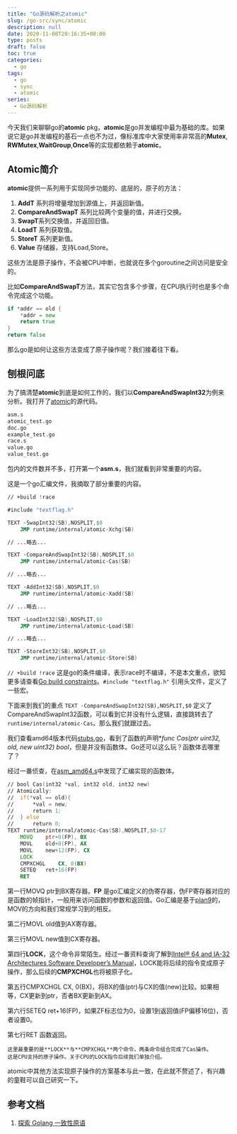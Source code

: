 ```yaml
---
title: "Go源码解析之atomic"
slug: /go-src/sync/atomic
description: null
date: 2020-11-08T20:16:35+08:00
type: posts
draft: false
toc: true
categories:
  - go
tags:
  - go
  - sync
  - atomic
series:
  - Go源码解析
---
```


今天我们来聊聊go的**atomic** pkg，**atomic**是go并发编程中最为基础的库。如果说它是go并发编程的基石一点也不为过，像标准库中大家使用率非常高的**Mutex**, **RWMutex**,**WaitGroup**,**Once**等的实现都依赖于**atomic**。

## Atomic简介

**atomic**提供一系列用于实现同步功能的、底层的，原子的方法：

1. **AddT** 系列将增量增加到源值上，并返回新值。
2. **CompareAndSwapT** 系列比较两个变量的值，并进行交换。
3. **SwapT**系列交换值，并返回旧值。
4. **LoadT** 系列获取值。
5. **StoreT** 系列更新值。
6. **Value** 存储器，支持Load,Store。

这些方法是原子操作，不会被CPU中断，也就说在多个goroutine之间访问是安全的。

比如**CompareAndSwapT**方法，其实它包含多个步骤，在CPU执行时也是多个命令完成这个功能。

```go
if *addr == old {
	*addr = new
	return true
}
return false
```

那么go是如何让这些方法变成了原子操作呢？我们接着往下看。

## 刨根问底

为了搞清楚**atomic**到底是如何工作的，我们以**CompareAndSwapInt32**为例来分析。我打开了[atomic](https://github.com/golang/go/tree/master/src/sync/atomic)的源代码。

```sh
asm.s
atomic_test.go
doc.go
example_test.go
race.s
value.go
value_test.go
```

包内的文件数并不多，打开第一个**asm.s**，我们就看到非常重要的内容。

这是一个go汇编文件，我摘取了部分重要的内容。

```asm
// +build !race

#include "textflag.h"

TEXT ·SwapInt32(SB),NOSPLIT,$0
	JMP	runtime∕internal∕atomic·Xchg(SB)

// ...略去...

TEXT ·CompareAndSwapInt32(SB),NOSPLIT,$0
	JMP	runtime∕internal∕atomic·Cas(SB)

// ...略去...

TEXT ·AddInt32(SB),NOSPLIT,$0
	JMP	runtime∕internal∕atomic·Xadd(SB)

// ...略去...

TEXT ·LoadInt32(SB),NOSPLIT,$0
	JMP	runtime∕internal∕atomic·Load(SB)

// ...略去...

TEXT ·StoreInt32(SB),NOSPLIT,$0
	JMP	runtime∕internal∕atomic·Store(SB)
```

`// +build !race` 这是go的条件编译，表示race时不编译，不是本文重点，欲知更多请查看[Go build constraints](https://golang.org/cmd/go/#hdr-Build_constraints)。`#include "textflag.h"` 引用头文件，定义了一些宏。

下面来到我们的重点 `TEXT ·CompareAndSwapInt32(SB),NOSPLIT,$0` 定义了CompareAndSwapInt32函数，可以看到它并没有什么逻辑，直接跳转去了`runtime∕internal∕atomic·Cas`。那么我们就跟过去。

我们查看amd64版本代码[stubs.go](https://github.com/golang/go/blob/master/src/runtime/internal/atomic/stubs.go#L12)，看到了函数的声明**func Cas(ptr *uint32, old, new uint32) bool**，但是并没有函数体。Go还可以这么玩？函数体去哪里了？

经过一番侦查，在[asm_amd64.s](https://github.com/golang/go/blob/master/src/runtime/internal/atomic/asm_amd64.s#L17)中发现了汇编实现的函数体。

```asm
// bool Cas(int32 *val, int32 old, int32 new)
// Atomically:
//	if(*val == old){
//		*val = new;
//		return 1;
//	} else
//		return 0;
TEXT runtime∕internal∕atomic·Cas(SB),NOSPLIT,$0-17
	MOVQ	ptr+0(FP), BX
	MOVL	old+8(FP), AX
	MOVL	new+12(FP), CX
	LOCK
	CMPXCHGL	CX, 0(BX)
	SETEQ	ret+16(FP)
	RET
```

第一行MOVQ ptr到BX寄存器。**FP** 是go汇编定义的伪寄存器，伪FP寄存器对应的是函数的帧指针，一般用来访问函数的参数和返回值。Go汇编是基于[plan9](https://9p.io/sys/doc/asm.html)的，MOV的方向和我们常规学习到的相反。

第二行MOVL old值到AX寄存器。

第三行MOVL new值到CX寄存器。

第四行**LOCK**，这个命令非常陌生。经过一番资料查询了解到[Intel® 64 and IA-32 Architectures Software Developer’s Manual](https://software.intel.com/sites/default/files/managed/39/c5/325462-sdm-vol-1-2abcd-3abcd.pdf)，LOCK能将后续的指令变成原子操作，那么后续的**CMPXCHGL**也将被原子化。

第五行CMPXCHGL	CX, 0(BX)，将BX的值(ptr)与CX的值(new)比较。如果相等，CX更新到ptr，否者BX更新到AX。

第六行SETEQ	ret+16(FP)，如果ZF标志位为0，设置1到返回值(FP偏移16位)，否者设置0。

第七行RET 函数返回。



    这里最重要的是**LOCK**与**CMPXCHGL**两个命令，两条命令组合完成了Cas操作。
    这是CPU支持的原子操作。关于CPU的LOCK指令后续我们单独介绍。



atomic中其他方法实现原子操作的方案基本与此一致，在此就不赘述了，有兴趣的童鞋可以自己研究一下。


## 参考文档

1. [探索 Golang 一致性原语](https://wweir.cc/post/%E6%8E%A2%E7%B4%A2-golang-%E4%B8%80%E8%87%B4%E6%80%A7%E5%8E%9F%E8%AF%AD/)